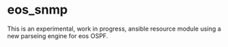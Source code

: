 # eos_snmp

This is an experimental, work in progress, ansible resource module using a new parseing engine for eos OSPF.

